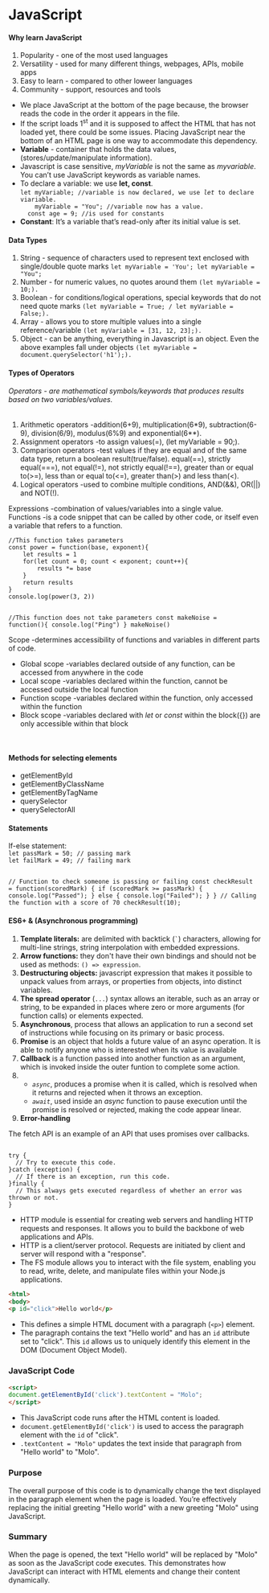 # JavaScript
<h4>Why learn JavaScript</h4>
<ol>
  <li>Popularity - one of the most used languages</li>
  <li>Versatility - used for many different things, webpages, APIs, mobile apps</li>
  <li>Easy to learn - compared to other loweer languages</li>
  <li>Community - support, resources and tools</li>
</ol>
<ul>
  <li>We place JavaScript at the bottom of the page because, the browser reads the code in the order it appears in the file.</li>
  <li>If the script loads 1<sup>st</sup> and it is supposed to affect the HTML that has not loaded yet, there could be some issues. Placing JavaScript near the bottom of       an HTML page is one way to accommodate this dependency.</li>
  <li><strong>Variable</strong> - container that holds the data values, (stores/update/manipulate information).</li>
  <li>Javascript is case sensitive, <em>myVariable</em> is not the same as <em>myvariable</em>. You can’t use JavaScript keywords as variable names.</li>
  <li>To declare a variable: we use <b>let, const</b>.<br>
  <code>let myVariable; //variable is now declared, we use <em>let</em> to declare viariable.
    myVariable = "You"; //variable now has a value.
  const age = 9; //is used for constants</code>
  </li>
  <li><b>Constant</b>: It’s a variable that’s read-only after its initial value is set.</li>
</ul>

<h4>Data Types</h4>
<ol>
  <li>String - sequence of characters used to represent text enclosed with single/double quote marks <code>let myVariable = 'You'; let myVariable = "You";</code></li>
  <li>Number - for numeric values, no quotes around them <code>(let myVariable = 10;).</code></li>
  <li>Boolean - for conditions/logical operations, special keywords that do not need quote marks <code>(let myVariable = True; / let myVariable = False;).</code></li>
  <li>Array - allows you to store multiple values into a single reference/variable <code>(let myVariable = [31, 12, 23];).</code></li>
  <li>Object - can be anything, everything in Javascript is an object. Even the above examples fall under objects <code>(let myVariable = document.querySelector('h1');).</code></li>
</ol>

<h4>Types of Operators</h4>
<h6>Operators - are mathematical symbols/keywords that produces results based on two variables/values.</h6>
<ol>
  <li>Arithmetic operators -addition(6+9), multiplication(6*9), subtraction(6-9), division(6/9), modulus(6%9) and exponential(6**).</li>
  <li>Assignment operators -to assign values(=), (let myVariable = 90;).</li>
  <li>Comparison operators -test values if they are equal and of the same data type, return a boolean result(true/false). equal(==), strictly equal(===), not equal(!=),        not strictly equal(!==), greater than or equal to(>=), less than or equal to(<=), greater than(>) and less than(<).</li>
  <li>Logical operators -used to combine multiple conditions, AND(&&), OR(||) and NOT(!).</li>
</ol>
<p>Expressions -combination of values/variables into a single value.<br>
Functions -is a code snippet that can be called by other code, or itself even a variable that refers to a function.</p>
<code>//This function takes parameters
const power = function(base, exponent){
    let results = 1
    for(let count = 0; count < exponent; count++){
        results *= base
    }
    return results
}
console.log(power(3, 2))

//This function does not take parameters
const makeNoise = function(){
    console.log("Ping")
}
makeNoise()</code><br>
<p>Scope -determines accessibility of functions and variables in different parts of code.</p>
<ul>
  <li>Global scope -variables declared outside of any function, can be accessed from anywhere in the code</li>
  <li>Local scope -variables declared within the function, cannot be accessed outside the local function</li>
  <li>Function scope -variables declared within the function, only accessed within the function</li>
  <li>Block scope -variables declared with <i>let</i> or <i>const</i> within the block({}) are only accessible within that block</li>
</ul><br>

<h4>Methods for selecting elements</h4>
<ul>
  <li>getElementById</li>
  <li>getElementByClassName</li>
  <li>getElementByTagName</li>
  <li>querySelector</li>
  <li>querySelectorAll</li>
</ul>

<h4>Statements</h4>
If-else statement: 
<code>
let passMark = 50; // passing mark
let failMark = 49; // failing mark

// Function to check someone is passing or failing
const checkResult = function(scoredMark) {
    if (scoredMark >= passMark) {
        console.log("Passed");
    } else {
        console.log("Failed");
    }
}
// Calling the function with a score of 70
checkResult(10);
</code>

<h4>ES6+ & (Asynchronous programming)</h4>
<ol>
  <li><b>Template literals:</b> are delimited with backtick (<code>`</code>) characters, allowing for multi-line strings, string interpolation with embedded expressions.</li>
  <li><b>Arrow functions:</b> they don't have their own bindings and should not be used as methods: <code>() => expression</code>.</li>
  <li><b>Destructuring objects:</b> javascript expression that makes it possible to unpack values from arrays, or properties from objects, into distinct variables.</li>
  <li><b>The spread operator</b> (<code>...</code>) syntax allows an iterable, such as an array or string, to be expanded in places where zero or more arguments (for           function calls) or elements expected.</li>
  <li><b>Asynchronous</b>, process that allows an application to run a second set of instructions while focusing on its primary or basic process.</li>
  <li><b>Promise</b> is an object that holds a future value of an async operation. It is able to notify anyone who is interested when its value is available</li>
  <li><b>Callback</b> is a function passed into another function as an argument, which is invoked inside the outer funtion to complete some action.</li>
  <li>
    <ul>
      <li><code><i>async</i></code>, produces a promise when it is called, which is resolved when it returns and rejected when it throws an exception.</li>
      <li><code><i>await</i></code>, used inside an <i>async</i> function to pause execution until the promise is resolved or rejected, making the code appear linear.</li>
    </ul>
    </li>
  <li><b>Error-handling</b></li>
</ol>
<p>The fetch API is an example of an API that uses promises over callbacks. </p>
<code>
try {
  // Try to execute this code.
}catch (exception) {
  // If there is an exception, run this code.
}finally {
  // This always gets executed regardless of whether an error was thrown or not.
}
</code>

<ul>
  <li>HTTP module is essential for creating web servers and handling HTTP requests and responses. It allows you to build the backbone of web applications and APIs.</li>
  <li>HTTP is a client/server protocol. Requests are initiated by client and server will respond with a "response".</li>
  <li>The FS module allows you to interact with the file system, enabling you to read, write, delete, and manipulate files within your Node.js applications.</li>
</ul>

```html
<html>
<body>
<p id="click">Hello world</p>
```
- This defines a simple HTML document with a paragraph (`<p>`) element.
- The paragraph contains the text "Hello world" and has an `id` attribute set to "click". This `id` allows us to uniquely identify this element in the DOM (Document Object Model).

### JavaScript Code
```html
<script>
document.getElementById('click').textContent = "Molo";
</script>
```
- This JavaScript code runs after the HTML content is loaded.
- `document.getElementById('click')` is used to access the paragraph element with the `id` of "click".
- `.textContent = "Molo"` updates the text inside that paragraph from "Hello world" to "Molo".

### Purpose
The overall purpose of this code is to dynamically change the text displayed in the paragraph element when the page is loaded. You’re effectively replacing the initial greeting "Hello world" with a new greeting "Molo" using JavaScript.

### Summary
When the page is opened, the text "Hello world" will be replaced by "Molo" as soon as the JavaScript code executes. This demonstrates how JavaScript can interact with HTML elements and change their content dynamically.
